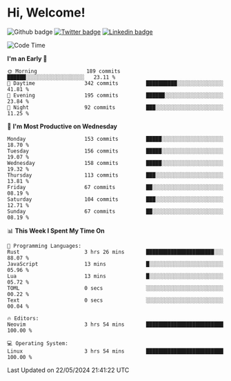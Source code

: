   # Hi, Welcome!
  ![Github badge](https://img.shields.io/github/followers/kraken-afk.svg?style=social&label=Follow&maxAge=2592000)
  [![Twitter badge](https://img.shields.io/badge/-Twitter-00acee?style=flat-square&logo=Twitter&logoColor=white)](https://twitter.com/trshppl)
  [![Linkedin badge](https://img.shields.io/badge/LinkedIn-0077B5?style=flat-square&logo=linkedin&logoColor=white)](https://www.linkedin.com/in/noveanrer)
<!--START_SECTION:waka-->
![Code Time](http://img.shields.io/badge/Code%20Time-221%20hrs%2051%20mins-blue)

**I'm an Early 🐤** 

```text
🌞 Morning                189 commits         ██████░░░░░░░░░░░░░░░░░░░   23.11 % 
🌆 Daytime                342 commits         ██████████░░░░░░░░░░░░░░░   41.81 % 
🌃 Evening                195 commits         ██████░░░░░░░░░░░░░░░░░░░   23.84 % 
🌙 Night                  92 commits          ███░░░░░░░░░░░░░░░░░░░░░░   11.25 % 
```
📅 **I'm Most Productive on Wednesday** 

```text
Monday                   153 commits         █████░░░░░░░░░░░░░░░░░░░░   18.70 % 
Tuesday                  156 commits         █████░░░░░░░░░░░░░░░░░░░░   19.07 % 
Wednesday                158 commits         █████░░░░░░░░░░░░░░░░░░░░   19.32 % 
Thursday                 113 commits         ███░░░░░░░░░░░░░░░░░░░░░░   13.81 % 
Friday                   67 commits          ██░░░░░░░░░░░░░░░░░░░░░░░   08.19 % 
Saturday                 104 commits         ███░░░░░░░░░░░░░░░░░░░░░░   12.71 % 
Sunday                   67 commits          ██░░░░░░░░░░░░░░░░░░░░░░░   08.19 % 
```


📊 **This Week I Spent My Time On** 

```text
💬 Programming Languages: 
Rust                     3 hrs 26 mins       ██████████████████████░░░   88.07 % 
JavaScript               13 mins             █░░░░░░░░░░░░░░░░░░░░░░░░   05.96 % 
Lua                      13 mins             █░░░░░░░░░░░░░░░░░░░░░░░░   05.72 % 
TOML                     0 secs              ░░░░░░░░░░░░░░░░░░░░░░░░░   00.22 % 
Text                     0 secs              ░░░░░░░░░░░░░░░░░░░░░░░░░   00.04 % 

🔥 Editors: 
Neovim                   3 hrs 54 mins       █████████████████████████   100.00 % 

💻 Operating System: 
Linux                    3 hrs 54 mins       █████████████████████████   100.00 % 
```


 Last Updated on 22/05/2024 21:41:22 UTC
<!--END_SECTION:waka-->